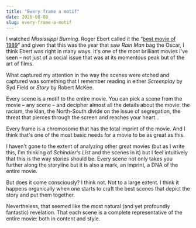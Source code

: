 ```yaml
---
title: "Every frame a motif"
date: 2020-08-08 
slug: every-frame-a-motif
---
```

I watched _Mississippi Burning_. Roger Ebert called it the “[best movie of 1989](http://t.umblr.com/redirect?z=http%3A%2F%2Fwww.rogerebert.com%2Freviews%2Fmississippi-burning-1988&amp;t=YTYxYTk4OWNlMDIxZTE1OGQ4NjgxZmY5MDMxMDc2YmM2MDJhYTZiNCxIZ3hoYkhXZg%3D%3D)” and given that this was the year that saw _Rain Man_ bag the Oscar, I think Ebert was right in many ways. It's one of the most brilliant movies I've seen – not just of a social issue that was at its momentous peak but of the art of films.

What captured my attention in the way the scenes were etched and captured was something that I remember reading in either _Screenplay_ by Syd Field or _Story_ by Robert McKee.

Every scene is a motif to the entire movie. You can pick a scene from the movie – any scene – and decipher almost all the details about the movie: the racism, the klan, the North-South divide on the issue of segregation, the threat that pierces through the screen and reaches your heart… 

Every frame is a chromosome that has the total imprint of the movie. And I think that's one of the most basic needs for a movie to be as great as this.

I haven't gone to the extent of analyzing other great movies (but as I write this, I'm thinking of _Schindler's List_ and the scenes in it) but I feel intuitively that this is the way stories should be. Every scene not only takes you further along the storyline but it is also a mark, an imprint, a DNA of the entire movie. 

But does it come consciously? I think not. Not to a large extent. I think it happens organically when one starts to craft the best scenes that depict the story and put them together.

Nevertheless, that seemed like the most natural (and yet profoundly fantastic) revelation. That each scene is a complete representative of the entire movie: both in content and style.